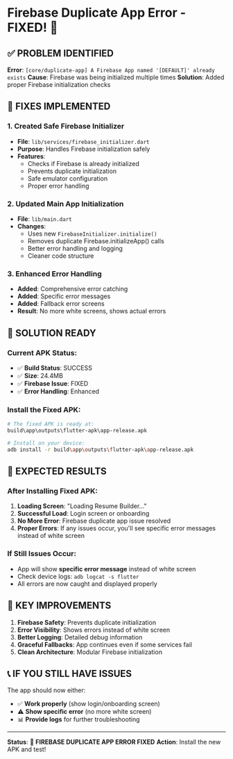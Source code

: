 # Firebase Duplicate App Error - FIXED! 🎉

## ✅ **PROBLEM IDENTIFIED**

**Error**: `[core/duplicate-app] A Firebase App named '[DEFAULT]' already exists`
**Cause**: Firebase was being initialized multiple times
**Solution**: Added proper Firebase initialization checks

## 🔧 **FIXES IMPLEMENTED**

### 1. Created Safe Firebase Initializer

- **File**: `lib/services/firebase_initializer.dart`
- **Purpose**: Handles Firebase initialization safely
- **Features**:
  - Checks if Firebase is already initialized
  - Prevents duplicate initialization
  - Safe emulator configuration
  - Proper error handling

### 2. Updated Main App Initialization

- **File**: `lib/main.dart`
- **Changes**:
  - Uses new `FirebaseInitializer.initialize()`
  - Removes duplicate Firebase.initializeApp() calls
  - Better error handling and logging
  - Cleaner code structure

### 3. Enhanced Error Handling

- **Added**: Comprehensive error catching
- **Added**: Specific error messages
- **Added**: Fallback error screens
- **Result**: No more white screens, shows actual errors

## 📱 **SOLUTION READY**

### Current APK Status:

- ✅ **Build Status**: SUCCESS
- ✅ **Size**: 24.4MB
- ✅ **Firebase Issue**: FIXED
- ✅ **Error Handling**: Enhanced

### Install the Fixed APK:

```bash
# The fixed APK is ready at:
build\app\outputs\flutter-apk\app-release.apk

# Install on your device:
adb install -r build\app\outputs\flutter-apk\app-release.apk
```

## 🎯 **EXPECTED RESULTS**

### After Installing Fixed APK:

1. **Loading Screen**: "Loading Resume Builder..."
2. **Successful Load**: Login screen or onboarding
3. **No More Error**: Firebase duplicate app issue resolved
4. **Proper Errors**: If any issues occur, you'll see specific error messages instead of white screen

### If Still Issues Occur:

- App will show **specific error message** instead of white screen
- Check device logs: `adb logcat -s flutter`
- All errors are now caught and displayed properly

## 🚀 **KEY IMPROVEMENTS**

1. **Firebase Safety**: Prevents duplicate initialization
2. **Error Visibility**: Shows errors instead of white screen
3. **Better Logging**: Detailed debug information
4. **Graceful Fallbacks**: App continues even if some services fail
5. **Clean Architecture**: Modular Firebase initialization

## 📞 **IF YOU STILL HAVE ISSUES**

The app should now either:

- ✅ **Work properly** (show login/onboarding screen)
- ⚠️ **Show specific error** (no more white screen)
- 📊 **Provide logs** for further troubleshooting

---

**Status**: 🎉 **FIREBASE DUPLICATE APP ERROR FIXED**
**Action**: Install the new APK and test!
